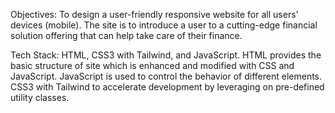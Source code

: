 Objectives:
To design a user-friendly responsive website for all users' devices (mobile).
The site is to introduce a user to a cutting-edge financial solution offering that can help take care of their finance.

Tech Stack:
HTML, CSS3 with Tailwind, and JavaScript.
HTML provides the basic structure of site which is enhanced and modified with CSS and JavaScript.
JavaScript is used to control the behavior of different elements.
CSS3 with Tailwind to accelerate development by leveraging on pre-defined utility classes.
